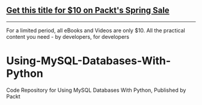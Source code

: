 ## [Get this title for $10 on Packt's Spring Sale](https://www.packt.com/V15002?utm_source=github&utm_medium=packt-github-repo&utm_campaign=spring_10_dollar_2022)
-----
For a limited period, all eBooks and Videos are only $10. All the practical content you need \- by developers, for developers

# Using-MySQL-Databases-With-Python
Code Repository for Using MySQL Databases With Python, Published by Packt

